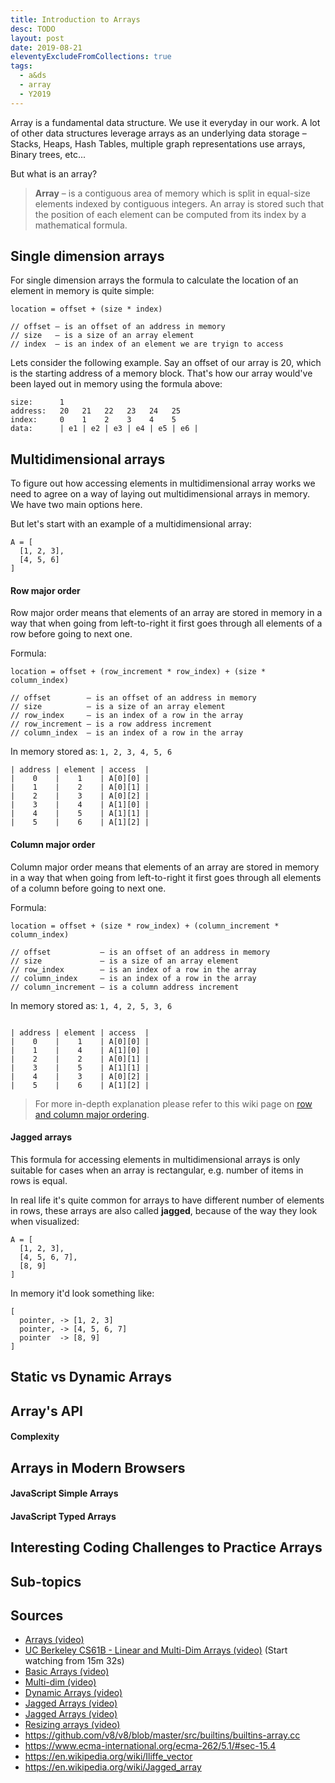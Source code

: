 ```yaml
---
title: Introduction to Arrays
desc: TODO
layout: post
date: 2019-08-21
eleventyExcludeFromCollections: true
tags:
  - a&ds
  - array
  - Y2019
---
```


Array is a fundamental data structure. We use it everyday in our work. A lot of other data structures leverage arrays as an underlying data storage – Stacks, Heaps, Hash Tables, multiple graph representations use arrays, Binary trees, etc...

But what is an array?

> **Array** – is a contiguous area of memory which is split in equal-size elements indexed by contiguous integers. An array is stored such that the position of each element can be computed from its index by a mathematical formula.

## Single dimension arrays

For single dimension arrays the formula to calculate the location of an element in memory is quite simple:

```
location = offset + (size * index)

// offset – is an offset of an address in memory
// size   – is a size of an array element
// index  – is an index of an element we are tryign to access
```

Lets consider the following example. Say an offset of our array is 20, which is the starting address of a memory block. That's how our array would've been layed out in memory using the formula above:

```
size:      1
address:   20   21   22   23   24   25
index:     0    1    2    3    4    5
data:      | e1 | e2 | e3 | e4 | e5 | e6 |
```

## Multidimensional arrays

To figure out how accessing elements in multidimensional array works we need to agree on a way of laying out multidimensional arrays in memory. We have two main options here.

But let's start with an example of a multidimensional array:

```
A = [
  [1, 2, 3],
  [4, 5, 6]
]
```

#### Row major order

Row major order means that elements of an array are stored in memory in a way that when going from left-to-right it first goes through all elements of a row before going to next one.

Formula:

```
location = offset + (row_increment * row_index) + (size * column_index)

// offset        – is an offset of an address in memory
// size          – is a size of an array element
// row_index     – is an index of a row in the array
// row_increment – is a row address increment
// column_index  – is an index of a row in the array
```

In memory stored as: `1, 2, 3, 4, 5, 6`

```
| address | element | access  |
|    0    |    1    | A[0][0] |
|    1    |    2    | A[0][1] |
|    2    |    3    | A[0][2] |
|    3    |    4    | A[1][0] |
|    4    |    5    | A[1][1] |
|    5    |    6    | A[1][2] |

```

#### Column major order

Column major order means that elements of an array are stored in memory in a way that when going from left-to-right it first goes through all elements of a column before going to next one.

Formula:

```
location = offset + (size * row_index) + (column_increment * column_index)

// offset           – is an offset of an address in memory
// size             – is a size of an array element
// row_index        – is an index of a row in the array
// column_index     – is an index of a row in the array
// column_increment – is a column address increment
```

In memory stored as: `1, 4, 2, 5, 3, 6`

```

| address | element | access  |
|    0    |    1    | A[0][0] |
|    1    |    4    | A[1][0] |
|    2    |    2    | A[0][1] |
|    3    |    5    | A[1][1] |
|    4    |    3    | A[0][2] |
|    5    |    6    | A[1][2] |

```

> For more in-depth explanation please refer to this wiki page on [row and column major ordering](https://en.wikipedia.org/wiki/Row-_and_column-major_order).

#### Jagged arrays

This formula for accessing elements in multidimensional arrays is only suitable for cases when an array is rectangular, e.g. number of items in rows is equal.

In real life it's quite common for arrays to have different number of elements in rows, these arrays are also called **jagged**, because of the way they look when visualized:

```
A = [
  [1, 2, 3],
  [4, 5, 6, 7],
  [8, 9]
]
```

In memory it'd look something like:

```
[
  pointer, -> [1, 2, 3]
  pointer, -> [4, 5, 6, 7]
  pointer  -> [8, 9]
]
```

## Static vs Dynamic Arrays

## Array's API

#### Complexity

## Arrays in Modern Browsers

#### JavaScript Simple Arrays

#### JavaScript Typed Arrays

## Interesting Coding Challenges to Practice Arrays

## Sub-topics

## Sources

- [Arrays (video)](https://www.coursera.org/lecture/data-structures/arrays-OsBSF)
- [UC Berkeley CS61B - Linear and Multi-Dim Arrays (video)](https://archive.org/details/ucberkeley_webcast_Wp8oiO_CZZE) (Start watching from 15m 32s)
- [Basic Arrays (video)](https://archive.org/details/0102WhatYouShouldKnow/02_04-basicArrays.mp4)
- [Multi-dim (video)](https://archive.org/details/0102WhatYouShouldKnow/02_05-multidimensionalArrays.mp4)
- [Dynamic Arrays (video)](https://www.coursera.org/lecture/data-structures/dynamic-arrays-EwbnV)
- [Jagged Arrays (video)](https://www.youtube.com/watch?v=1jtrQqYpt7g)
- [Jagged Arrays (video)](https://archive.org/details/0102WhatYouShouldKnow/02_06-jaggedArrays.mp4)
- [Resizing arrays (video)](https://archive.org/details/0102WhatYouShouldKnow/03_01-resizableArrays.mp4)
- https://github.com/v8/v8/blob/master/src/builtins/builtins-array.cc
- https://www.ecma-international.org/ecma-262/5.1/#sec-15.4
- https://en.wikipedia.org/wiki/Iliffe_vector
- https://en.wikipedia.org/wiki/Jagged_array
